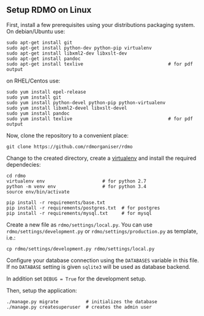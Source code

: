 Setup RDMO on Linux
-------------------

First, install a few prerequisites using your distributions packaging system. On debian/Ubuntu use:

```
sudo apt-get install git
sudo apt-get install python-dev python-pip virtualenv
sudo apt-get install libxml2-dev libxslt-dev
sudo apt-get install pandoc
sudo apt-get install texlive                               # for pdf output
```

on RHEL/Centos use:

```
sudo yum install epel-release
sudo yum install git
sudo yum install python-devel python-pip python-virtualenv
sudo yum install libxml2-devel libxslt-devel
sudo yum install pandoc
sudo yum install texlive                                   # for pdf output
```

Now, clone the repository to a convenient place:

```
git clone https://github.com/rdmorganiser/rdmo
```

Change to the created directory, create a [virtualenv](https://virtualenv.readthedocs.org) and install the required dependecies:

```
cd rdmo
virtualenv env                     # for python 2.7
python -m venv env                 # for python 3.4
source env/bin/activate

pip install -r requirements/base.txt
pip install -r requirements/postgres.txt  # for postgres
pip install -r requirements/mysql.txt     # for mysql
```

Create a new file as `rdmo/settings/local.py`. You can use `rdmo/settings/development.py` or `rdmo/settings/production.py` as template, i.e.:

```
cp rdmo/settings/development.py rdmo/settings/local.py
```

Configure your database connection using the `DATABASES` variable in this file. If no `DATABASE` setting is given `sqlite3` will be used as database backend.

In addition set `DEBUG = True` for the development setup.

Then, setup the application:

```
./manage.py migrate          # initializes the database
./manage.py createsuperuser  # creates the admin user
```
